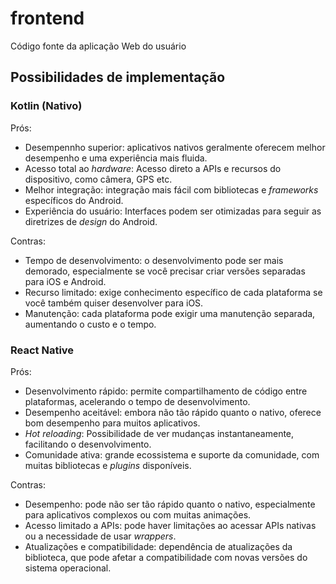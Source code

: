 # frontend

Código fonte da aplicação Web do usuário

## Possibilidades de implementação

### Kotlin (Nativo)

Prós:

- Desempennho superior: aplicativos nativos geralmente oferecem melhor desempenho e uma experiência mais fluida.
- Acesso total ao *hardware*: Acesso direto a APIs e recursos do dispositivo, como câmera, GPS etc.
- Melhor integração: integração mais fácil com bibliotecas e *frameworks* específicos do Android.
- Experiência do usuário: Interfaces podem ser otimizadas para seguir as diretrizes de *design* do Android.

Contras:

- Tempo de desenvolvimento: o desenvolvimento pode ser mais demorado, especialmente se você precisar criar versões separadas para iOS e Android.
- Recurso limitado: exige conhecimento específico de cada plataforma se você também quiser desenvolver para iOS.
- Manutenção: cada plataforma pode exigir uma manutenção separada, aumentando o custo e o tempo.

### React Native

Prós:

- Desenvolvimento rápido: permite compartilhamento de código entre plataformas, acelerando o tempo de desenvolvimento.
- Desempenho aceitável: embora não tão rápido quanto o nativo, oferece bom desempenho para muitos aplicativos.
- *Hot reloading*: Possibilidade de ver mudanças instantaneamente, facilitando o desenvolvimento.
- Comunidade ativa: grande ecossistema e suporte da comunidade, com muitas bibliotecas e *plugins* disponíveis.

Contras:

- Desempenho: pode não ser tão rápido quanto o nativo, especialmente para aplicativos complexos ou com muitas animações.
- Acesso limitado a APIs: pode haver limitações ao acessar APIs nativas ou a necessidade de usar *wrappers*.
- Atualizações e compatibilidade: dependência de atualizações da biblioteca, que pode afetar a compatibilidade com novas versões do sistema operacional.
